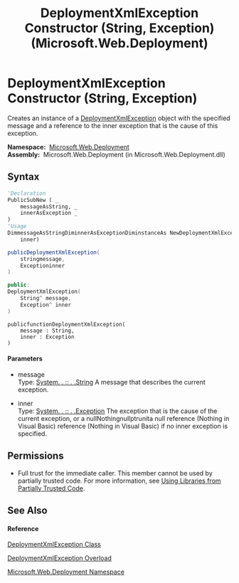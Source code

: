 ﻿---
title: DeploymentXmlException Constructor (String, Exception) (Microsoft.Web.Deployment)
TOCTitle: DeploymentXmlException Constructor (String, Exception)
ms:assetid: M:Microsoft.Web.Deployment.DeploymentXmlException.#ctor(System.String,System.Exception)
ms:mtpsurl: https://msdn.microsoft.com/en-us/library/microsoft.web.deployment.deploymentxmlexception.deploymentxmlexception(v=VS.90)
ms:contentKeyID: 20209236
ms.date: 05/02/2012
mtps_version: v=VS.90
dev_langs:
- vb
- csharp
- c++
- jscript
api_location:
- Microsoft.Web.Deployment.dll
api_name:
- Microsoft.Web.Deployment.DeploymentXmlException..ctor
api_type:
- Managed
topic_type:
- apiref
- kbSyntax
product_family_name: VS
ROBOTS: INDEX,FOLLOW
---

# DeploymentXmlException Constructor (String, Exception)

Creates an instance of a [DeploymentXmlException](deploymentxmlexception-class-microsoft-web-deployment.md) object with the specified message and a reference to the inner exception that is the cause of this exception.

**Namespace:**  [Microsoft.Web.Deployment](microsoft-web-deployment-namespace.md)  
**Assembly:**  Microsoft.Web.Deployment (in Microsoft.Web.Deployment.dll)

## Syntax

``` vb
'Declaration
PublicSubNew ( _
    messageAsString, _
    innerAsException _
)
'Usage
DimmessageAsStringDiminnerAsExceptionDiminstanceAs NewDeploymentXmlException(message, _
    inner)
```

``` csharp
publicDeploymentXmlException(
    stringmessage,
    Exceptioninner
)
```

``` c++
public:
DeploymentXmlException(
    String^ message, 
    Exception^ inner
)
```

``` jscript
publicfunctionDeploymentXmlException(
    message : String, 
    inner : Exception
)
```

#### Parameters

  - message  
    Type: [System. . :: . .String](https://msdn.microsoft.com/en-us/library/s1wwdcbf\(v=vs.90\))  
    A message that describes the current exception.  

<!-- end list -->

  - inner  
    Type: [System. . :: . .Exception](https://msdn.microsoft.com/en-us/library/c18k6c59\(v=vs.90\))  
    The exception that is the cause of the current exception, or a nullNothingnullptrunita null reference (Nothing in Visual Basic) reference (Nothing in Visual Basic) if no inner exception is specified.  

## Permissions

  - Full trust for the immediate caller. This member cannot be used by partially trusted code. For more information, see [Using Libraries from Partially Trusted Code](https://msdn.microsoft.com/en-us/library/8skskf63\(v=vs.90\)).

## See Also

#### Reference

[DeploymentXmlException Class](deploymentxmlexception-class-microsoft-web-deployment.md)

[DeploymentXmlException Overload](deploymentxmlexception-constructor-microsoft-web-deployment.md)

[Microsoft.Web.Deployment Namespace](microsoft-web-deployment-namespace.md)

